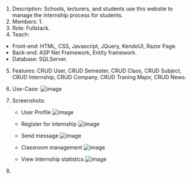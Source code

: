 1. Description: Schools, lecturers, and students use this website to manage the internship process for students.
2. Members: 1.
3. Role: Fullstack.
4. Teach:
 - Front-end: HTML, CSS, Javascript,  JQuery, KendoUI, Razor Page.
 - Back-end: ASP Net Framework, Entity framework.
 - Database: SQLServer.
5. Features: CRUD User, CRUD Semester, CRUD Class, CRUD Subject, CRUD Internship, CRUD Company, CRUD Traning Major, CRUD News.
6. Use-Case:
![image](https://github.com/HongTruongVinh/StudentInternshipManagement/assets/90993408/cc5b8069-1563-43a4-b888-40aab8b05dfe)
7. Screenshots:
   - User Profile
    ![image](https://github.com/HongTruongVinh/StudentInternshipManagement/assets/90993408/ec969be3-dbde-4a8e-9ccc-1053609dea8b)

   - Register for internship
     ![image](https://github.com/HongTruongVinh/StudentInternshipManagement/assets/90993408/61acde78-1321-4c2c-abfe-e4fe32777202)
     
   - Send message
     ![image](https://github.com/HongTruongVinh/StudentInternshipManagement/assets/90993408/5b0b0993-39de-4cd4-b562-2c9772fe613d)

   - Classroom management
     ![image](https://github.com/HongTruongVinh/StudentInternshipManagement/assets/90993408/aac1e589-dd6c-4ae7-8a1a-411241a28c56)

   - View internship statistics
     ![image](https://github.com/HongTruongVinh/StudentInternshipManagement/assets/90993408/eccebaee-6cc2-4d06-a863-ad9c7f459721)

8. 
